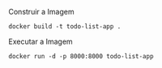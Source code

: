 Construir a Imagem
```
docker build -t todo-list-app .
```

Executar a Imagem
```
docker run -d -p 8000:8000 todo-list-app
```